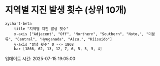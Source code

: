 # 지역별 지진 발생 횟수 (상위 10개)

```mermaid
xychart-beta
    title "지역별 지진 발생 횟수"
    x-axis ["Adjacent", "Off", "Northern", "Southern", "Noto,", "미분류", "Central", "Hyuganada", "Aizu,", "Kiisuido"]
    y-axis "발생 횟수" 0 --> 1868
    bar [1866, 62, 13, 12, 7, 6, 5, 5, 5, 4]
```

업데이트 시간: 2025-07-15 19:05:00

